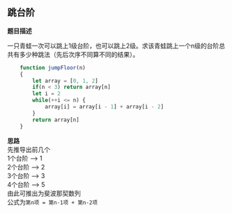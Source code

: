 ## 跳台阶
**题目描述**

一只青蛙一次可以跳上1级台阶，也可以跳上2级。求该青蛙跳上一个n级的台阶总共有多少种跳法（先后次序不同算不同的结果）。

```javascript
    function jumpFloor(n)
    {
        let array = [0, 1, 2]
        if(n < 3) return array[n]
        let i = 2
        while(++i <= n) {
            array[i] = array[i - 1] + array[i - 2]
        }
        return array[n]
    }
```

**思路** <br>
先推导出前几个 <br>
1个台阶 ——> 1 <br>
2个台阶 ——> 2 <br>
3个台阶 ——> 3 <br>
4个台阶 ——> 5 <br>
由此可推出为斐波那契数列 <br>
公式为`第n项 = 第n-1项 + 第n-2项`